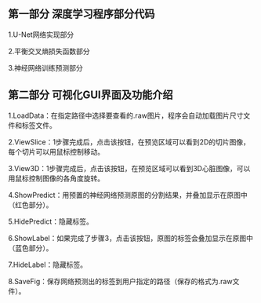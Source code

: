 ## 第一部分 深度学习程序部分代码

1.U-Net网络实现部分

2.平衡交叉熵损失函数部分

3.神经网络训练预测部分

## 第二部分 可视化GUI界面及功能介绍

1.LoadData：在指定路径中选择要查看的.raw图片，程序会自动加载图片尺寸文件和标签文件。

2.ViewSlice：1步骤完成后，点击该按钮，在预览区域可以看到2D的切片图像，每个切片可以用鼠标控制移动。

3.View3D：1步骤完成后，点击该按钮，在预览区域可以看到3D心脏图像，可以用鼠标控制图像的各角度旋转。

4.ShowPredict：用预置的神经网络预测原图的分割结果，并叠加显示在原图中（红色部分）。 

5.HidePredict：隐藏标签。

6.ShowLabel：如果完成了步骤3，点击该按钮，原图的标签会叠加显示在原图中（蓝色部分）。 

7.HideLabel：隐藏标签。

8.SaveFig：保存网络预测出的标签到用户指定的路径（保存的格式为.raw文件）。